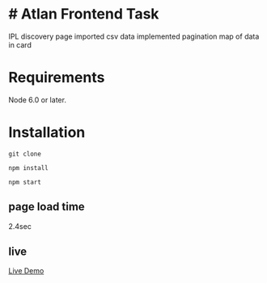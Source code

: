 # # Atlan Frontend Task
IPL discovery page
imported csv data
implemented pagination
map of data in card

# Requirements
Node 6.0 or later.

# Installation
`git clone`

`npm install`

`npm start`
## page load time
2.4sec
 
 ## live 
 [Live Demo](https://atlanfrontend.netlify.app/)
